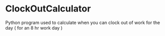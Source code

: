 # ClockOutCalculator
Python program used to calculate when you can clock out of work for the day ( for an 8 hr work day )
